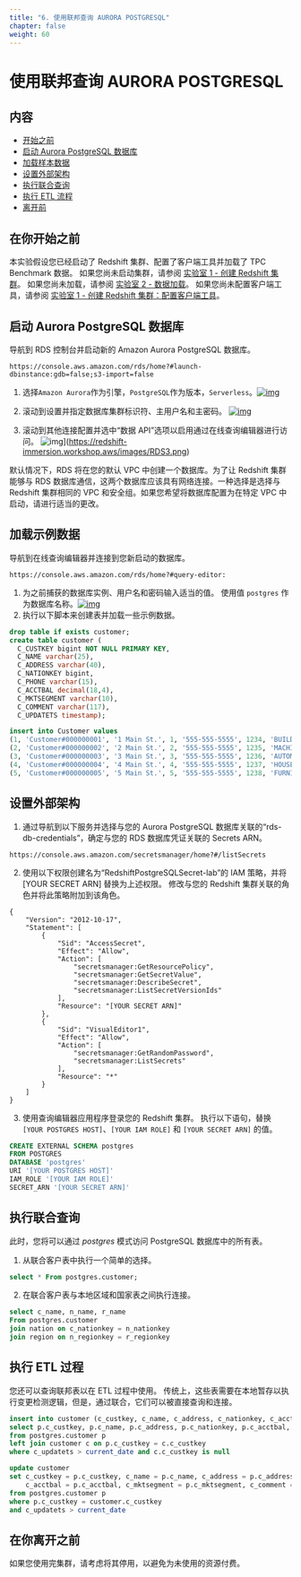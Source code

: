 ```yaml
---
title: "6. 使用联邦查询 AURORA POSTGRESQL"
chapter: false
weight: 60
---
```




# 使用联邦查询 AURORA POSTGRESQL

## 内容

- [开始之前](https://redshift-immersion.workshop.aws/lab6.html#before-you-begin)
- [启动 Aurora PostgreSQL 数据库](https://redshift-immersion.workshop.aws/lab6.html#launch-an-aurora-postgresql-db)
- [加载样本数据](https://redshift-immersion.workshop.aws/lab6.html#load-sample-data)
- [设置外部架构](https://redshift-immersion.workshop.aws/lab6.html#setup-external-schema)
- [执行联合查询](https://redshift-immersion.workshop.aws/lab6.html#execute-federated-queries)
- [执行 ETL 流程](https://redshift-immersion.workshop.aws/lab6.html#execute-etl-processes)
- [离开前](https://redshift-immersion.workshop.aws/lab6.html#before-you-leave)

## 在你开始之前

本实验假设您已经启动了 Redshift 集群、配置了客户端工具并加载了 TPC Benchmark 数据。 如果您尚未启动集群，请参阅 [实验室 1 - 创建 Redshift 集群](https://redshift-immersion.workshop.aws/lab1.html)。 如果您尚未加载，请参阅 [实验室 2 - 数据加载](https://redshift-immersion.workshop.aws/lab2.html)。 如果您尚未配置客户端工具，请参阅 [实验室 1 - 创建 Redshift 集群：配置客户端工具](https://redshift-immersion.workshop.aws/lab1.html#configure-client-tool)。
## 启动 Aurora PostgreSQL 数据库

导航到 RDS 控制台并启动新的 Amazon Aurora PostgreSQL 数据库。

```
https://console.aws.amazon.com/rds/home?#launch-dbinstance:gdb=false;s3-import=false
```

1. 选择`Amazon Aurora`作为引擎，`PostgreSQL`作为版本，`Serverless`。[![img](https://redshift-immersion.workshop.aws/images/RDS1.png)](https://redshift-immersion.workshop.aws/images/RDS1.png)

2. 滚动到设置并指定数据库集群标识符、主用户名和主密码。
[![img](https://redshift-immersion.workshop.aws/images/RDS2.png)](https://redshift-immersion.workshop.aws/images/RDS2.png)

3. 滚动到其他连接配置并选中“数据 API”选项以启用通过在线查询编辑器进行访问。
![img](https://redshift-immersion.workshop.aws/images/RDS3.png)](https://redshift-immersion.workshop.aws/images/RDS3.png)

默认情况下，RDS 将在您的默认 VPC 中创建一个数据库。为了让 Redshift 集群能够与 RDS 数据库通信，这两个数据库应该具有网络连接。一种选择是选择与 Redshift 集群相同的 VPC 和安全组。如果您希望将数据库配置为在特定 VPC 中启动，请进行适当的更改。

## 加载示例数据

导航到在线查询编辑器并连接到您新启动的数据库。

```
https://console.aws.amazon.com/rds/home?#query-editor:
```

1. 为之前捕获的数据库实例、用户名和密码输入适当的值。 使用值 `postgres` 作为数据库名称。[![img](https://redshift-immersion.workshop.aws/images/RDS4.png)](https://redshift-immersion.workshop.aws/images/RDS4.png)
2. 执行以下脚本来创建表并加载一些示例数据。

```sql
drop table if exists customer;
create table customer (
  C_CUSTKEY bigint NOT NULL PRIMARY KEY,
  C_NAME varchar(25),
  C_ADDRESS varchar(40),
  C_NATIONKEY bigint,
  C_PHONE varchar(15),
  C_ACCTBAL decimal(18,4),
  C_MKTSEGMENT varchar(10),
  C_COMMENT varchar(117),
  C_UPDATETS timestamp);

insert into Customer values
(1, 'Customer#000000001', '1 Main St.', 1, '555-555-5555', 1234, 'BUILDING', 'comment1', current_timestamp),
(2, 'Customer#000000002', '2 Main St.', 2, '555-555-5555', 1235, 'MACHINERY', 'comment2', current_timestamp),
(3, 'Customer#000000003', '3 Main St.', 3, '555-555-5555', 1236, 'AUTOMOBILE', 'comment3', current_timestamp),
(4, 'Customer#000000004', '4 Main St.', 4, '555-555-5555', 1237, 'HOUSEHOLD', 'comment4', current_timestamp),
(5, 'Customer#000000005', '5 Main St.', 5, '555-555-5555', 1238, 'FURNITURE', 'comment5', current_timestamp);
```

## 设置外部架构

1. 通过导航到以下服务并选择与您的 Aurora PostgreSQL 数据库关联的“rds-db-credentials”，确定与您的 RDS 数据库凭证关联的 Secrets ARN。

```
https://console.aws.amazon.com/secretsmanager/home?#/listSecrets
```

2. 使用以下权限创建名为“RedshiftPostgreSQLSecret-lab”的 IAM 策略，并将 [YOUR SECRET ARN] 替换为上述权限。 修改与您的 Redshift 集群关联的角色并将此策略附加到该角色。

```
{
    "Version": "2012-10-17",
    "Statement": [
        {
            "Sid": "AccessSecret",
            "Effect": "Allow",
            "Action": [
                "secretsmanager:GetResourcePolicy",
                "secretsmanager:GetSecretValue",
                "secretsmanager:DescribeSecret",
                "secretsmanager:ListSecretVersionIds"
            ],
            "Resource": "[YOUR SECRET ARN]"
        },
        {
            "Sid": "VisualEditor1",
            "Effect": "Allow",
            "Action": [
                "secretsmanager:GetRandomPassword",
                "secretsmanager:ListSecrets"
            ],
            "Resource": "*"
        }
    ]
}
```

3. 使用查询编辑器应用程序登录您的 Redshift 集群。 执行以下语句，替换 `[YOUR POSTGRES HOST]`、`[YOUR IAM ROLE]` 和 `[YOUR SECRET ARN]` 的值。

```sql
CREATE EXTERNAL SCHEMA postgres
FROM POSTGRES
DATABASE 'postgres'
URI '[YOUR POSTGRES HOST]'
IAM_ROLE '[YOUR IAM ROLE]'
SECRET_ARN '[YOUR SECRET ARN]'
```

## 执行联合查询

此时，您将可以通过 *postgres* 模式访问 PostgreSQL 数据库中的所有表。

1. 从联合客户表中执行一个简单的选择。

```sql
select * From postgres.customer;
```

2. 在联合客户表与本地区域和国家表之间执行连接。

```sql
select c_name, n_name, r_name
From postgres.customer
join nation on c_nationkey = n_nationkey
join region on n_regionkey = r_regionkey
```

## 执行 ETL 过程

您还可以查询联邦表以在 ETL 过程中使用。 传统上，这些表需要在本地暂存以执行变更检测逻辑，但是，通过联合，它们可以被直接查询和连接。

```sql
insert into customer (c_custkey, c_name, c_address, c_nationkey, c_acctbal, c_mktsegment, c_comment)
select p.c_custkey, p.c_name, p.c_address, p.c_nationkey, p.c_acctbal, p.c_mktsegment, p.c_comment
from postgres.customer p
left join customer c on p.c_custkey = c.c_custkey
where c_updatets > current_date and c.c_custkey is null

update customer
set c_custkey = p.c_custkey, c_name = p.c_name, c_address = p.c_address, c_nationkey = p.c_nationkey,
    c_acctbal = p.c_acctbal, c_mktsegment = p.c_mktsegment, c_comment = p.c_comment
from postgres.customer p
where p.c_custkey = customer.c_custkey
and c_updatets > current_date
```

## 在你离开之前

如果您使用完集群，请考虑将其停用，以避免为未使用的资源付费。